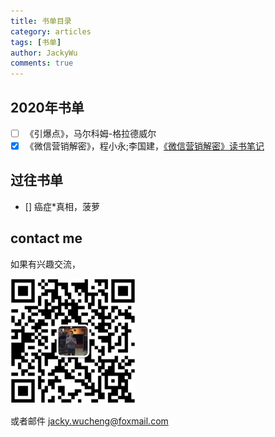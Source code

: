 ```yaml
---
title: 书单目录
category: articles
tags: [书单]
author: JackyWu
comments: true
---
```


## 2020年书单

- [ ] 《引爆点》，马尔科姆-格拉德威尔
- [x] 《微信营销解密》，程小永;李国建，[《微信营销解密》读书笔记](2019-12-11-微信营销解密.md) 

## 过往书单

- []  癌症*真相，菠萝

## contact me

如果有兴趣交流，

![](/assets/images/weixin-pic-jackywu.jpg)

或者邮件 <a href="mailto:jacky.wucheng@foxmail.com">jacky.wucheng@foxmail.com</a>

